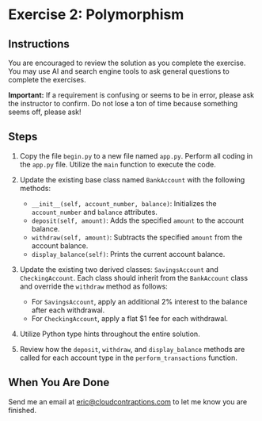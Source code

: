 # Exercise 2: Polymorphism

## Instructions

You are encouraged to review the solution as you complete the exercise. You may use AI and search engine tools to ask general questions to complete the exercises.

**Important:** If a requirement is confusing or seems to be in error, please ask the instructor to confirm. Do not lose a ton of time because something seems off, please ask!

## Steps

1. Copy the file `begin.py` to a new file named `app.py`. Perform all coding in the `app.py` file. Utilize the `main` function to execute the code.

2. Update the existing base class named `BankAccount` with the following methods:
   - `__init__(self, account_number, balance)`: Initializes the `account_number` and `balance` attributes.
   - `deposit(self, amount)`: Adds the specified `amount` to the account balance.
   - `withdraw(self, amount)`: Subtracts the specified `amount` from the account balance.
   - `display_balance(self)`: Prints the current account balance.

3. Update the existing two derived classes: `SavingsAccount` and `CheckingAccount`. Each class should inherit from the `BankAccount` class and override the `withdraw` method as follows:
   - For `SavingsAccount`, apply an additional 2% interest to the balance after each withdrawal.
   - For `CheckingAccount`, apply a flat $1 fee for each withdrawal.

4. Utilize Python type hints throughout the entire solution.

5. Review how the `deposit`, `withdraw`, and `display_balance` methods are called for each account type in the `perform_transactions` function.


## When You Are Done

Send me an email at [eric@cloudcontraptions.com](mailto:eric@cloudcontraptions.com) to let me know you are finished.